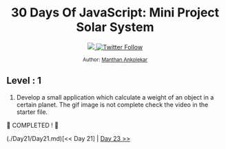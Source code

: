 <div align="center">
  <h1> 30 Days Of JavaScript: Mini Project Solar System</h1>
  <a class="header-badge" target="_blank" href="https://www.linkedin.com/in/manthan-ankolekar-597b07a8/">
  <img src="https://img.shields.io/badge/style--5eba00.svg?label=LinkedIn&logo=linkedin&style=social">
  </a>
  <a class="header-badge" target="_blank" href="https://twitter.com/manthan_ank">
  <img alt="Twitter Follow" src="https://img.shields.io/twitter/follow/manthan_ank?style=social">
  </a>

  <sub>Author:
  <a href="https://www.linkedin.com/in/manthan-ankolekar-597b07a8/" target="_blank">Manthan Ankolekar</a><br>
  </sub>
</div>

## Level : 1

1. Develop a small application which calculate a weight of an object in a certain planet. The gif image is not complete check the video in the starter file.


🎉 COMPLETED ! 🎉

(./Day21/Day21.md)[<< Day 21] | [Day 23 >>](./Day23/Day23.md)